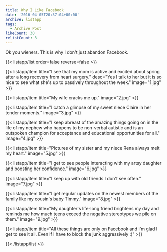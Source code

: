```yaml
---
title: Why I Like Facebook
date: '2016-04-05T20:37:04+00:00'
archive: listapp
tags: 
  - Archive Post
likeCount: 30
relistCount: 3
---
```


Ok you wieners. This is why I don't just abandon Facebook.

<!--more-->

{{< listapp/list order=false reverse=false >}}

   {{< listapp/item title="I see that my mom is active and excited about spring after a long recovery from heart surgery."
      desc="Yes I talk to her but it is so nice to see what she's up to passively throughout the week."
      image="1.jpg" >}}

   {{< listapp/item title="My wife cracks me up."
      image="2.jpg" >}}

   {{< listapp/item title="I catch a glimpse of my sweet niece Claire in her tender moments."
      image="3.jpg" >}}

   {{< listapp/item title="I keep abreast of the amazing things going on in the life of my nephew who happens to be non-verbal autistic and is an outspoken champion for acceptance and educational opportunities for all."
      image="4.jpg" >}}

   {{< listapp/item title="Pictures of my sister and my niece Rena always melt my heart."
      image="5.jpg" >}}

   {{< listapp/item title="I get to see people interacting with my artsy daughter and boosting her confidence."
      image="6.jpg" >}}

   {{< listapp/item title="I keep up with old friends I don't see often."
      image="7.jpg" >}}

   {{< listapp/item title="I get regular updates on the newest members of the family like my cousin's baby Timmy."
      image="8.jpg" >}}

   {{< listapp/item title="My daughter's life-long friend brightens my day and reminds me how much teens exceed the negative stereotypes we pile on them."
      image="9.jpg" >}}

   {{< listapp/item title="All these things are only on Facebook and I'm glad I get to see it all. Even if I have to block the junk aggressively :)" >}}

{{< /listapp/list >}}
